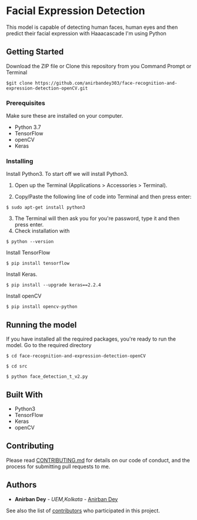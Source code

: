 # Facial Expression Detection

This model is capable of detecting human faces, human eyes and then predict their facial expression with Haaacascade
I'm using Python

## Getting Started

Download the ZIP file or Clone this repository from you Command Prompt or Terminal

```
$git clone https://github.com/anirbandey303/face-recognition-and-expression-detection-openCV.git
```

### Prerequisites
Make sure these are installed on your computer.
* Python 3.7
* TensorFlow
* openCV
* Keras

### Installing

Install Python3.
To start off we will install Python3.

1. Open up the Terminal (Applications > Accessories > Terminal).

2. Copy/Paste the following line of code into Terminal and then press enter:
```
$ sudo apt-get install python3
```
3. The Terminal will then ask you for you're password, type it and then press enter.
4. Check installation with
```
$ python --version
```

Install TensorFlow
```
$ pip install tensorflow
```

Install Keras.
```
$ pip install --upgrade keras==2.2.4
```

Install openCV
```
$ pip install opencv-python
```

## Running the model

If you have installed all the required packages, you're ready to run the model.
Go to the required directory
```
$ cd face-recognition-and-expression-detection-openCV
```
```
$ cd src
```
```
$ python face_detection_t_v2.py
```

## Built With

* Python3
* TensorFlow
* Keras
* openCV

## Contributing

Please read [CONTRIBUTING.md](https://gist.github.com/) for details on our code of conduct, and the process for submitting pull requests to me.

## Authors

* **Anirban Dey** - *UEM,Kolkata* - [Anirban Dey](https://github.com/anirbandey303)

See also the list of [contributors](https://github.com/anirbandey303) who participated in this project.
